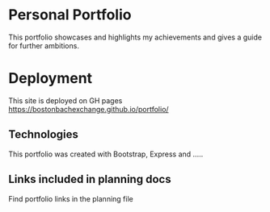 # Personal Portfolio
This portfolio showcases and highlights my achievements and gives a guide for further ambitions. 

# Deployment 
This site is deployed on GH pages
https://bostonbachexchange.github.io/portfolio/

## Technologies
This portfolio was created with Bootstrap, Express and .....

## Links included in planning docs
Find portfolio links in the planning file
